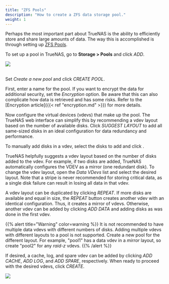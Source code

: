 ```yaml
---
title: "ZFS Pools"
description: "How to create a ZFS data storage pool."
weight: 1
---
```


Perhaps the most important part about TrueNAS is the ability to efficiently store and share large amounts of data.
The way this is accomplished is through setting up [ZFS Pools](https://en.wikipedia.org/wiki/ZFS#Data_structures:_Pools,_datasets_and_volumes "ZFS Pools Wikipedia").

To set up a pool in TrueNAS, go to **Storage > Pools** and click *ADD*.

<img src="/images/pools-list.png">
<br><br>

Set *Create a new pool* and click *CREATE POOL*.

First, enter a name for the pool.
If you want to encrypt the data for additional security, set the *Encryption* option.
Be aware that this can also complicate how data is retrieved and has some risks.
Refer to the [Encryption article]({{< ref "encryption.md" >}}) for more details.

Now configure the virtual devices (vdevs) that make up the pool.
The TrueNAS web interface can simplify this by recommending a vdev layout based on the number of available disks.
Click *SUGGEST LAYOUT* to add all same-sized disks in an ideal configuration for data redundancy and performance.

To manually add disks in a vdev, select the disks to add and click <i class="fas fa-arrow-right" aria-hidden="true" title="Right Arrow"></i>.

TrueNAS helpfully suggests a vdev layout based on the number of disks added to the vdev.
For example, if two disks are added, TrueNAS automatically configures the VDEV as a mirror (one redundant disk).
To change the vdev layout, open the *Data VDevs* list and select the desired layout.
Note that a stripe is never recommended for storing critical data, as a single disk failure can result in losing all data in that vdev.

A vdev layout can be duplicated by clicking *REPEAT*.
If more disks are available and equal in size, the *REPEAT* button creates another vdev with an identical configuration.
Thus, it creates a mirror of vdevs.
Otherwise, another vdev can be added by clicking *ADD DATA* and adding disks as was done in the first vdev.

{{% alert title="Warning" color=warning %}}
It is not recommended to have multiple data vdevs with different numbers of disks.
Adding multiple vdevs with different layouts to a pool is not supported.
Create a new pool for the different layout.
For example, "pool1" has a data vdev in a *mirror* layout, so create "pool2" for any *raid-z* vdevs.
{{% /alert %}}

If desired, a cache, log, and spare vdev can be added by clicking *ADD CACHE*, *ADD LOG*, and *ADD SPARE*, respectively.
When ready to proceed with the desired vdevs, click *CREATE*.

<img src="/images/pools-vdevs.png">
<br><br>

